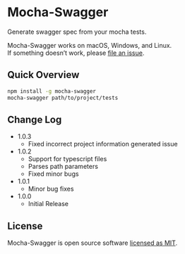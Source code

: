 # Mocha-Swagger

Generate swagger spec from your mocha tests.

Mocha-Swagger works on macOS, Windows, and Linux.<br>
If something doesn’t work, please [file an issue](https://github.com/LmntrX/mocha-swagger/issues/new).

## Quick Overview

```sh
npm install -g mocha-swagger
mocha-swagger path/to/project/tests
```

## Change Log

- 1.0.3
  - Fixed incorrect project information generated issue
- 1.0.2
  - Support for typescript files
  - Parses path parameters
  - Fixed minor bugs
- 1.0.1
  - Minor bug fixes
- 1.0.0
  - Initial Release

## License

Mocha-Swagger is open source software [licensed as MIT](https://github.com/LmntrX/mocha-swagger/blob/master/LICENSE).
